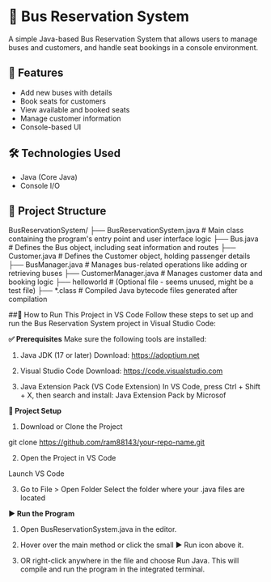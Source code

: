 # 🚌 Bus Reservation System

A simple Java-based Bus Reservation System that allows users to manage buses and customers, and handle seat bookings in a console environment.

## 🚀 Features

- Add new buses with details
- Book seats for customers
- View available and booked seats
- Manage customer information
- Console-based UI

## 🛠️ Technologies Used

- Java (Core Java)
- Console I/O

## 📁 Project Structure

BusReservationSystem/
├── BusReservationSystem.java      # Main class containing the program's entry point and user interface logic
├── Bus.java                       # Defines the Bus object, including seat information and routes
├── Customer.java                  # Defines the Customer object, holding passenger details
├── BusManager.java                # Manages bus-related operations like adding or retrieving buses
├── CustomerManager.java           # Manages customer data and booking logic
├── helloworld                     # (Optional file - seems unused, might be a test file)
├── *.class                        # Compiled Java bytecode files generated after compilation



##🚀 How to Run This Project in VS Code
Follow these steps to set up and run the Bus Reservation System project in Visual Studio Code:

**✅ Prerequisites**
Make sure the following tools are installed:

1. Java JDK (17 or later)
   Download: https://adoptium.net

2. Visual Studio Code
   Download: https://code.visualstudio.com

3. Java Extension Pack (VS Code Extension)
   In VS Code, press Ctrl + Shift + X, then search and install:
   Java Extension Pack by Microsof

**📁 Project Setup**
1. Download or Clone the Project

  git clone https://github.com/ram88143/your-repo-name.git

2. Open the Project in VS Code

  Launch VS Code

3. Go to File > Open Folder
  Select the folder where your .java files are located

**▶️ Run the Program**

1. Open BusReservationSystem.java in the editor.

2. Hover over the main method or click the small ▶️ Run icon above it.

3. OR right-click anywhere in the file and choose Run Java.
   This will compile and run the program in the integrated terminal.




